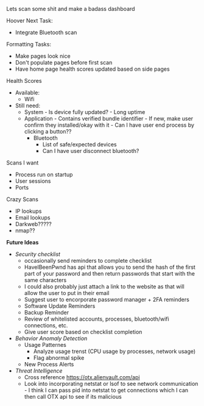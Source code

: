 Lets scan some shit and make a badass dashboard

Hoover Next Task:
- Integrate Bluetooth scan

Formatting Tasks:
- Make pages look nice
- Don't populate pages before first scan
- Have home page health scores updated based on side pages

Health Scores
- Available:
    - Wifi
- Still need:
    - System
          - Is device fully updated?
          - Long uptime
    - Application
          - Contains verified bundle identifier
          - If new, make user confirm they installed/okay with it
          - Can I have user end process by clicking a button?? 
      - Bluetooth
          - List of safe/expected devices
          - Can I have user disconnect bluetooth?

Scans I want
- Process run on startup
- User sessions
- Ports

Crazy Scans
- IP lookups
- Email lookups
- Darkweb?????
- nmap??

**Future Ideas**
- _Security checklist_
  - occasionally send reminders to complete checklist
  -  HaveIBeenPwnd has api that allows you to send the hash of the first part of your password and then return passwords that start with the same characters
    - I could also probably just attach a link to the website as that will allow the user to put in their email
  - Suggest user to encorporate password manager + 2FA reminders
  - Software Update Reminders
  - Backup Reminder
  - Review of whitelisted accounts, processes, bluetooth/wifi connections, etc.
  - Give user score based on checklist completion
- _Behavior Anomaly Detection_  
  - Usage Patternes
      - Analyze usage trenst (CPU usage by processes, network usage)
      - Flag abnormal spike
  - New Process Alerts
- _Threat Intelligence_
    - Cross reference https://otx.alienvault.com/api
    - Look into incorporating netstat or lsof to see network communication
          - I think I can pass pid into netstat to get connections which I can then call OTX api to see if its malicious
